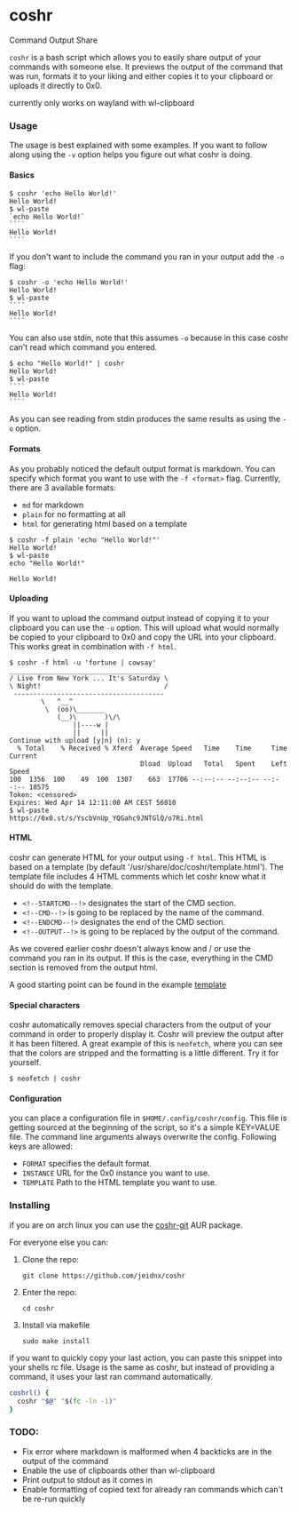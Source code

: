 # coshr

Command Output Share

`coshr` is a bash script which allows you to easily share output of your
commands with someone else. It previews the output of the command that
was run, formats it to your liking and either copies it to your clipboard
or uploads it directly to 0x0.

currently only works on wayland with wl-clipboard

### Usage

The usage is best explained with some examples. If you want to follow
along using the `-v` option helps you figure out what coshr is doing.

#### Basics

`````
$ coshr 'echo Hello World!'
Hello World!
$ wl-paste
`echo Hello World!`
````
Hello World!
````
`````


If you don't want to include the command you ran in your output add the `-o` flag:
`````
$ coshr -o 'echo Hello World!'
Hello World!
$ wl-paste
````
Hello World!
````
`````

You can also use stdin, note that this assumes `-o` because in this case
coshr can't read which command you entered.

``````
$ echo "Hello World!" | coshr
Hello World!
$ wl-paste
````
Hello World!
````
``````

As you can see reading from stdin produces the same results as using
the `-o` option.

#### Formats

As you probably noticed the default output format is markdown. You can
specify which format you want to use with the `-f <format>` flag.
Currently, there are 3 available formats:

 - `md` for markdown
 - `plain` for no formatting at all
 - `html` for generating html based on a template

```
$ coshr -f plain 'echo "Hello World!"'
Hello World!
$ wl-paste
echo "Hello World!"

Hello World!
```

#### Uploading

If you want to upload the command output instead of copying it to your
clipboard you can use the `-u` option. This will upload what would
normally be copied to your clipboard to 0x0 and copy the URL into your
clipboard. This works great in combination with `-f html`.

```
$ coshr -f html -u 'fortune | cowsay'
______________________________________ 
/ Live from New York ... It's Saturday \
\ Night!                               /
 -------------------------------------- 
        \   ^__^
         \  (oo)\_______
            (__)\       )\/\
                ||----w |
                ||     ||
Continue with upload [y|n] (n): y
  % Total    % Received % Xferd  Average Speed   Time    Time     Time  Current
                                 Dload  Upload   Total   Spent    Left  Speed
100  1356  100    49  100  1307    663  17706 --:--:-- --:--:-- --:--:-- 18575
Token: <censored>
Expires: Wed Apr 14 12:11:00 AM CEST 56010
$ wl-paste
https://0x0.st/s/YscbVnUp_YQGahc9JNTGlQ/o7Ri.html
```

#### HTML

coshr can generate HTML for your output using `-f html`. This HTML is
based on a template (by default '/usr/share/doc/coshr/template.html').
The template file includes 4 HTML comments which let coshr know what it
should do with the template.

 - `<!--STARTCMD--!>` designates the start of the CMD section.
 - `<!--CMD--!>` is going to be replaced by the name of the command.
 - `<!--ENDCMD--!>` designates the end of the CMD section.
 - `<!--OUTPUT--!>` is going to be replaced by the output of the command.

As we covered earlier coshr doesn't always know and / or use the command
you ran in its output. If this is the case, everything in the CMD
section is removed from the output html.

A good starting point can be found in the example [template](./template.html)

#### Special characters

coshr automatically removes special characters from the output of your
command in order to properly display it. Coshr will preview the output
after it has been filtered. A great example of this is `neofetch`, where
you can see that the colors are stripped and the formatting is a little
different. Try it for yourself.

```
$ neofetch | coshr
```

#### Configuration

you can place a configuration file in `$HOME/.config/coshr/config`. This
file is getting sourced at the beginning of the script, so it's a simple
KEY=VALUE file. The command line arguments always overwrite the config.
Following keys are allowed:

 - `FORMAT` specifies the default format.
 - `INSTANCE` URL for the 0x0 instance you want to use.
 - `TEMPLATE` Path to the HTML template you want to use.

### Installing

if you are on arch linux you can use the
[coshr-git](https://aur.archlinux.org/packages/coshr-git) AUR package.

For everyone else you can:

 1. Clone the repo:
    ```
    git clone https://github.com/jeidnx/coshr
    ```
 2. Enter the repo:
    ```
    cd coshr
    ```
 3. Install via makefile
    ```
    sudo make install
    ```

if you want to quickly copy your last action, you can paste this snippet
into your shells rc file. Usage is the same as coshr, but instead of
providing a command, it uses your last ran command automatically.
```sh
coshrl() {
  coshr "$@" "$(fc -ln -1)"
}
```

### TODO:
 - Fix error where markdown is malformed when 4 backticks are in the
output of the command
 - Enable the use of clipboards other than wl-clipboard
 - Print output to stdout as it comes in
 - Enable formatting of copied text for already ran commands which can't
 be re-run quickly